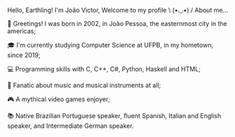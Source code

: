 Hello, Earthling! I'm João Victor, Welcome to my profile \ (•◡•) /
About me... 

👋 Greetings! I was born in 2002, in João Pessoa, the easternmost city in the americas;

🎓 I'm currently studying Computer Science at UFPB, in my hometown, since 2019;

💻 Programming skills with C, C++, C#, Python, Haskell and HTML;

🎵 Fanatic about music and musical instruments at all;

🎮 A mythical video games enjoyer; 

📚 Native Brazilian Portuguese speaker, fluent Spanish, Italian and English speaker, and Intermediate German speaker.
